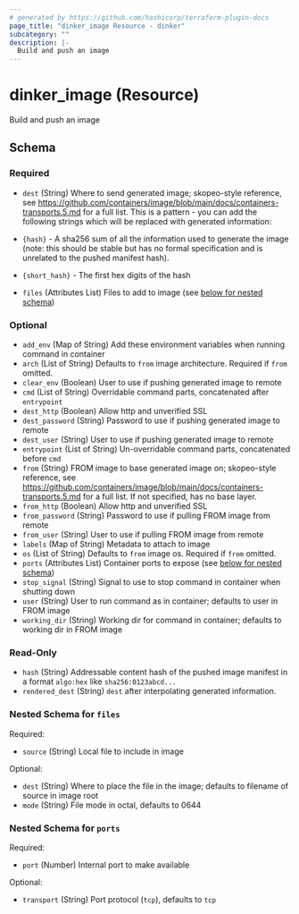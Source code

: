 ```yaml
---
# generated by https://github.com/hashicorp/terraform-plugin-docs
page_title: "dinker_image Resource - dinker"
subcategory: ""
description: |-
  Build and push an image
---
```


# dinker_image (Resource)

Build and push an image



<!-- schema generated by tfplugindocs -->
## Schema

### Required

- `dest` (String) Where to send generated image; skopeo-style reference, see <https://github.com/containers/image/blob/main/docs/containers-transports.5.md> for a full list. This is a pattern - you can add the following strings which will be replaced with generated information:

* `{hash}` - A sha256 sum of all the information used to generate the image (note: this should be stable but has no formal specification and is unrelated to the pushed manifest hash).

* `{short_hash}` - The first hex digits of the hash
- `files` (Attributes List) Files to add to image (see [below for nested schema](#nestedatt--files))

### Optional

- `add_env` (Map of String) Add these environment variables when running command in container
- `arch` (List of String) Defaults to `from` image architecture. Required if `from` omitted.
- `clear_env` (Boolean) User to use if pushing generated image to remote
- `cmd` (List of String) Overridable command parts, concatenated after `entrypoint`
- `dest_http` (Boolean) Allow http and unverified SSL
- `dest_password` (String) Password to use if pushing generated image to remote
- `dest_user` (String) User to use if pushing generated image to remote
- `entrypoint` (List of String) Un-overridable command parts, concatenated before `cmd`
- `from` (String) FROM image to base generated image on; skopeo-style reference, see <https://github.com/containers/image/blob/main/docs/containers-transports.5.md> for a full list. If not specified, has no base layer.
- `from_http` (Boolean) Allow http and unverified SSL
- `from_password` (String) Password to use if pulling FROM image from remote
- `from_user` (String) User to use if pulling FROM image from remote
- `labels` (Map of String) Metadata to attach to image
- `os` (List of String) Defaults to `from` image os. Required if `from` omitted.
- `ports` (Attributes List) Container ports to expose (see [below for nested schema](#nestedatt--ports))
- `stop_signal` (String) Signal to use to stop command in container when shutting down
- `user` (String) User to run command as in container; defaults to user in FROM image
- `working_dir` (String) Working dir for command in container; defaults to working dir in FROM image

### Read-Only

- `hash` (String) Addressable content hash of the pushed image manifest in a format `algo:hex` like `sha256:0123abcd...`
- `rendered_dest` (String) `dest` after interpolating generated information.

<a id="nestedatt--files"></a>
### Nested Schema for `files`

Required:

- `source` (String) Local file to include in image

Optional:

- `dest` (String) Where to place the file in the image; defaults to filename of source in image root
- `mode` (String) File mode in octal, defaults to 0644


<a id="nestedatt--ports"></a>
### Nested Schema for `ports`

Required:

- `port` (Number) Internal port to make available

Optional:

- `transport` (String) Port protocol (`tcp`), defaults to `tcp`


